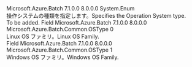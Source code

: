 <Type Name="OSType" FullName="Microsoft.Azure.Batch.Common.OSType">
  <TypeSignature Language="C#" Value="public enum OSType" />
  <TypeSignature Language="ILAsm" Value=".class public auto ansi sealed OSType extends System.Enum" />
  <TypeSignature Language="DocId" Value="T:Microsoft.Azure.Batch.Common.OSType" />
  <TypeSignature Language="VB.NET" Value="Public Enum OSType" />
  <TypeSignature Language="F#" Value="type OSType = " />
  <AssemblyInfo>
    <AssemblyName>Microsoft.Azure.Batch</AssemblyName>
    <AssemblyVersion>7.1.0.0</AssemblyVersion>
    <AssemblyVersion>8.0.0.0</AssemblyVersion>
  </AssemblyInfo>
  <Base>
    <BaseTypeName>System.Enum</BaseTypeName>
  </Base>
  <Docs>
    <summary>
            <span data-ttu-id="82fdf-101">操作システムの種類を指定します。</span><span class="sxs-lookup"><span data-stu-id="82fdf-101">Specifies the Operation System type.</span></span>
            </summary>
    <remarks>To be added.</remarks>
  </Docs>
  <Members>
    <Member MemberName="Linux">
      <MemberSignature Language="C#" Value="Linux" />
      <MemberSignature Language="ILAsm" Value=".field public static literal valuetype Microsoft.Azure.Batch.Common.OSType Linux = int32(0)" />
      <MemberSignature Language="DocId" Value="F:Microsoft.Azure.Batch.Common.OSType.Linux" />
      <MemberSignature Language="VB.NET" Value="Linux" />
      <MemberSignature Language="F#" Value="Linux = 0" Usage="Microsoft.Azure.Batch.Common.OSType.Linux" />
      <MemberType>Field</MemberType>
      <AssemblyInfo>
        <AssemblyName>Microsoft.Azure.Batch</AssemblyName>
        <AssemblyVersion>7.1.0.0</AssemblyVersion>
        <AssemblyVersion>8.0.0.0</AssemblyVersion>
      </AssemblyInfo>
      <ReturnValue>
        <ReturnType>Microsoft.Azure.Batch.Common.OSType</ReturnType>
      </ReturnValue>
      <MemberValue>0</MemberValue>
      <Docs>
        <summary>
            <span data-ttu-id="82fdf-102">Linux OS ファミリ。</span><span class="sxs-lookup"><span data-stu-id="82fdf-102">Linux OS Family.</span></span>
            </summary>
      </Docs>
    </Member>
    <Member MemberName="Windows">
      <MemberSignature Language="C#" Value="Windows" />
      <MemberSignature Language="ILAsm" Value=".field public static literal valuetype Microsoft.Azure.Batch.Common.OSType Windows = int32(1)" />
      <MemberSignature Language="DocId" Value="F:Microsoft.Azure.Batch.Common.OSType.Windows" />
      <MemberSignature Language="VB.NET" Value="Windows" />
      <MemberSignature Language="F#" Value="Windows = 1" Usage="Microsoft.Azure.Batch.Common.OSType.Windows" />
      <MemberType>Field</MemberType>
      <AssemblyInfo>
        <AssemblyName>Microsoft.Azure.Batch</AssemblyName>
        <AssemblyVersion>7.1.0.0</AssemblyVersion>
        <AssemblyVersion>8.0.0.0</AssemblyVersion>
      </AssemblyInfo>
      <ReturnValue>
        <ReturnType>Microsoft.Azure.Batch.Common.OSType</ReturnType>
      </ReturnValue>
      <MemberValue>1</MemberValue>
      <Docs>
        <summary>
            <span data-ttu-id="82fdf-103">Windows OS ファミリ。</span><span class="sxs-lookup"><span data-stu-id="82fdf-103">Windows OS Family.</span></span>
            </summary>
      </Docs>
    </Member>
  </Members>
</Type>